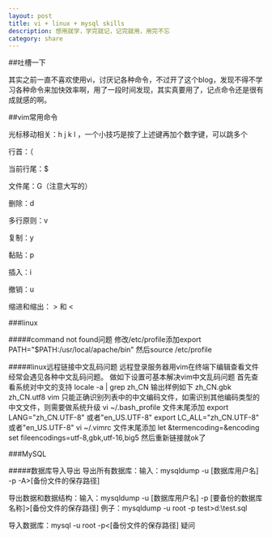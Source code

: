 ```yaml
---
layout: post
title: vi + linux + mysql skills
description: 想用就学，学完就记，记完就用，用完不忘
category: share
---
```


##吐槽一下

其实之前一直不喜欢使用vi，讨厌记各种命令，不过开了这个blog，发现不得不学习各种命令来加快效率啊，用了一段时间发现，其实真要用了，记点命令还是很有成就感的啊。


##vim常用命令

光标移动相关：h j k l ，一个小技巧是按了上述键再加个数字键，可以跳多个

行首：（

当前行尾：$  

文件尾：G（注意大写的）

删除：d

多行原则：v 

复制：y

黏贴：p

插入：i

撤销：u

缩进和缩出： > 和 <

 
###linux

#####command not found问题
修改/etc/profile添加export PATH="$PATH:/usr/local/apache/bin"
然后source /etc/profile

#####linux远程链接中文乱码问题
远程登录服务器用vim在终端下编辑查看文件经常会遇见各种中文乱码问题。
做如下设置可基本解决vim中文乱码问题
首先查看系统对中文的支持
locale -a | grep zh_CN
输出样例如下
zh_CN.gbk
zh_CN.utf8
vim 只能正确识别列表中的中文编码文件，如需识别其他编码类型的中文文件，则需要做系统升级
vi ~/.bash_profile
文件末尾添加
export LANG="zh_CN.UTF-8"              或者"en_US.UTF-8"
export LC_ALL="zh_CN.UTF-8"           或者"en_US.UTF-8"
vi ~/.vimrc
文件末尾添加
let &termencoding=&encoding
set fileencodings=utf-8,gbk,utf-16,big5 
然后重新链接就ok了



###MySQL

#####数据库导入导出
导出所有数据库：输入：mysqldump -u [数据库用户名] -p -A>[备份文件的保存路径] 

导出数据和数据结构：输入：mysqldump -u [数据库用户名] -p [要备份的数据库名称]>[备份文件的保存路径] 
例子：mysqldump -u root -p test>d:\test.sql 

导入数据库：mysql -u root -p<[备份文件的保存路径] 疑问 
